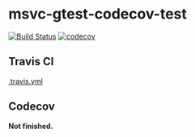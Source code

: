 # msvc-gtest-codecov-test

[![Build Status](https://travis-ci.com/Yesterday17/msvc-gtest-codecov-test.svg?branch=master)](https://travis-ci.com/Yesterday17/msvc-gtest-codecov-test)
[![codecov](https://codecov.io/gh/Yesterday17/msvc-gtest-codecov-test/branch/master/graph/badge.svg)](https://codecov.io/gh/Yesterday17/msvc-gtest-codecov-test)

## Travis CI

[.travis.yml](./.travis.yml)

## Codecov

**Not finished.**
